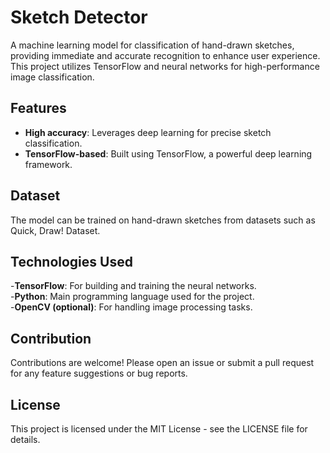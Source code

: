  # Sketch Detector

A machine learning model for classification of hand-drawn sketches, providing immediate and accurate recognition to enhance user experience. This project utilizes TensorFlow and neural networks for high-performance image classification.

## Features
- **High accuracy**: Leverages deep learning for precise sketch classification.
- **TensorFlow-based**: Built using TensorFlow, a powerful deep learning framework.

## Dataset
The model can be trained on hand-drawn sketches from datasets such as Quick, Draw! Dataset.<br>

## Technologies Used
-**TensorFlow**: For building and training the neural networks.<br>
-**Python**: Main programming language used for the project.<br>
-**OpenCV (optional)**: For handling image processing tasks.<br>

## Contribution
Contributions are welcome! Please open an issue or submit a pull request for any feature suggestions or bug reports.<br>

## License
This project is licensed under the MIT License - see the LICENSE file for details.
